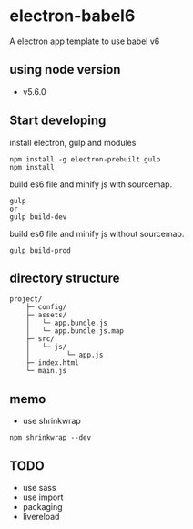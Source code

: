 # electron-babel6
A electron app template to use babel v6

## using node version
- v5.6.0

## Start developing
install electron, gulp and modules

```
npm install -g electron-prebuilt gulp
npm install
```

build es6 file and minify js with sourcemap.
```
gulp
or
gulp build-dev
```

build es6 file and minify js without sourcemap.
```
gulp build-prod
```

## directory structure
```
project/
    ├─ config/
    ├─ assets/
    │   └─ app.bundle.js
    │   └─ app.bundle.js.map
    ├─ src/
    │   └─ js/
    │         └─ app.js
    ├─ index.html
    └─ main.js
```


## memo
- use shrinkwrap
```
npm shrinkwrap --dev
```

## TODO
- use sass
- use import
- packaging
- livereload
